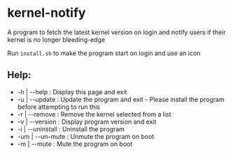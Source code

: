 # kernel-notify
A program to fetch the latest kernel version on login and notify users if their kernel is no longer bleeding-edge

Run `install.sh` to make the program start on login and use an icon

## Help:
* -h  | --help      : Display this page and exit
* -u  | --update    : Update the program and exit - Please install the program before attempting to run this
* -r  | --remove    : Remove the kernel selected from a list
* -v  | --version   : Display program version and exit
* -i  | --uninstall : Uninstall the program
* -um | --un-mute   : Unmute the program on boot
* -m  | --mute      : Mute the program on boot
